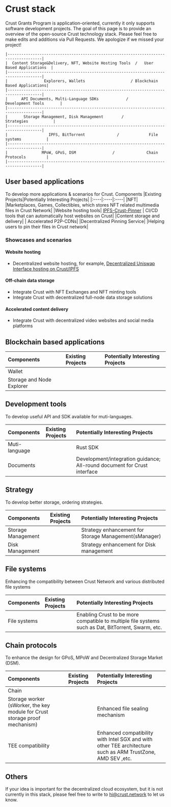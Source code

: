 # Crust stack
Crust Grants Program is application-oriented, currently it only supports software development projects. The goal of this page is to provide an overview of the open-source Crust technology stack. Please feel free to make edits and additions via Pull Requests. We apologize if we missed your project!


<!-- markdownlint-disable MD040 -->
```
|-------------------------------------------------------------------------------------|
|  Content Storage&Delivery, NFT, Website Hosting Tools  /   User Based Applications  |
|-------------------------------------------------------------------------------------|
|                Explorers, Wallets                    / Blockchain Based Applications|
|-------------------------------------------------------------------------------------|
|      API Documents, Multi-Language SDKs            /        Development Tools       |
|-------------------------------------------------------------------------------------|
|       Storage Management, Disk Management        /             Strategies           |
|-------------------------------------------------------------------------------------|
|                  IPFS, BitTorrent              /             File systems           |
|-------------------------------------------------------------------------------------|
|               MPoW, GPoS, DSM                /              Chain Protocols         |
|-------------------------------------------------------------------------------------|
```


## User based applications
To develop more applications & scenarios for Crust.
Components |Existing Projects|Potentially Interesting Projects|
|:----|:----|:----|
|NFT|    |Marketplaces, Games, Collectibles, which stores NFT related multimedia files in Crust Network|
|Website hosting tools| [IPFS-Crust-Pinner](https://github.com/crustio/ipfs-crust-pinner)   | CI/CD tools that can automatically host websites on Crust|
|Content storage and delivery|    | Accelerated P2P-CDNs|
|Decentralized Pinning Service|    |Helping users to pin their files in Crust network|
### Showcases and scenarios
#### Website hosting
* Decentralized website hosting, for example, [Decentralized Uniswap Interface hosting on Crust/IPFS](https://medium.com/crustnetwork/decentralized-uniswap-interface-hosting-on-ipfs-18a78d1209ac)

#### Off-chain data storage
* Integrate Crust with NFT Exchanges and NFT minting tools
* Integrate Crust with decentralized full-node data storage solutions
  
#### Accelerated content delivery
* Integrate Crust with decentralized video websites and social media platforms

## Blockchain based applications
Components |Existing Projects|Potentially Interesting Projects|
|:----|:----|:----|
|Wallet|    |    |
|Storage and Node Explorer|    |    |

## Development tools
To develop useful API and SDK available for muti-languages.

Components |Existing Projects|Potentially Interesting Projects|
|:----|:----|:----|
| Muti-language |    |Rust SDK|
| Documents |    | Development/integration guidance; All-round document for Crust interface  |


## Strategy
To develop better storage, ordering strategies.

Components |Existing Projects|Potentially Interesting Projects|
|:----|:----|:----|
|  Storage Management  |    | Strategy enhancement for Storage Management(sManager)   |
|  Disk Management  |    | Strategy enhancement for Disk management    |


## File systems
Enhancing the compatibility between Crust Network and various distributed file systems

Components |Existing Projects|Potentially Interesting Projects|
|:----|:----|:----|
|  File systems   |    |  Enabling Crust to be more compatible to multiple file systems such as Dat, BitTorrent, Swarm, etc.  |


## Chain protocols
To enhance the design for GPoS,  MPoW and Decentralized Storage Market (DSM).

Components |Existing Projects|Potentially Interesting Projects|
|:----|:----|:----|
|Chain |    |    |
|Storage worker (sWorker, the key module for Crust storage proof mechanism)|    |Enhanced file sealing mechanism|
|TEE compatibility|    |Enhanced compatibility with Intel SGX and with other TEE architecture such as ARM TrustZone, AMD SEV ,etc.|

## Others
If your idea is important for the decentralized cloud ecosystem, but it is not currently in this stack, please feel free to write to hi@crust.network to let us know.
